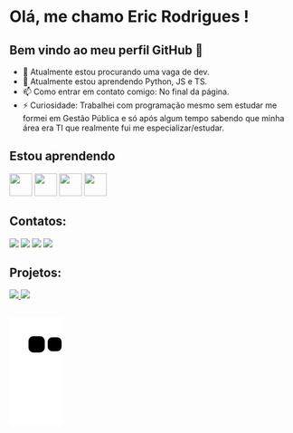 # Olá, me chamo Eric Rodrigues ! 
## Bem vindo ao meu perfil GitHub 👋

- 🔭 Atualmente estou procurando uma vaga de dev.
- 🌱 Atualmente estou aprendendo Python, JS e TS.
- 📫 Como entrar em contato comigo: No final da página.
- ⚡ Curiosidade: Trabalhei com programação mesmo sem estudar me formei em Gestão Pública e só após algum tempo sabendo que minha área era TI que realmente fui me especializar/estudar.

## Estou aprendendo

<div>
<img loading="lazy" src="https://cdn.jsdelivr.net/gh/devicons/devicon@latest/icons/java/java-original-wordmark.svg" width="40" height="40"/>
<img loading="lazy" src="https://cdn.jsdelivr.net/gh/devicons/devicon@latest/icons/python/python-original-wordmark.svg" width="40" height="40"/>
<img loading="lazy" src="https://cdn.jsdelivr.net/gh/devicons/devicon@latest/icons/javascript/javascript-original.svg" width="40" height="40"/>
<img loading="lazy" src="https://cdn.jsdelivr.net/gh/devicons/devicon@latest/icons/typescript/typescript-original.svg" width="40" height="40"/>
</div>
          
## Contatos:

<div>
<a href="https://www.linkedin.com/in/eriicrodriigues" target="_blank"><img loading="lazy" src="https://img.shields.io/badge/-LinkedIn-%230077B5?style=for-the-badge&logo=linkedin&logoColor=white" target="_blank"></a>
<a href="mailto:ericrodrigues14@gmail.com" target="_blank"><img loading="lazy" src="https://img.shields.io/badge/Gmail-D14836?style=for-the-badge&logo=gmail&logoColor=white" target="_blank"></a>
<a href="https://www.youtube.com/@EricDriver" target="_blank"><img loading="lazy" src="https://img.shields.io/badge/YouTube-FF0000?style=for-the-badge&logo=youtube&logoColor=white" target="_blank"></a>
<a href="https://instagram.com/eriicrodriigues" target="_blank"><img loading="lazy" src="https://img.shields.io/badge/-Instagram-%23E4405F?style=for-the-badge&logo=instagram&logoColor=white" target="_blank"></a>
</div>

## Projetos:

<div>
<a href="https://github.com/eriicrodriigues">
<img loading="lazy" height="180em" src="https://github-readme-stats.vercel.app/api/top-langs/?username=eriicrodriigues&layout=compact&langs_count=7&theme=dracula"/>
<img loading="lazy" height="180em" src="https://github-readme-stats.vercel.app/api?username=eriicrodriigues&show_icons=true&theme=dracula&include_all_commits=true&count_private=true"/>
</div>

## 

![Snake animation](https://github.com/eriicrodriigues/eriicrodriigues/blob/output/github-contribution-grid-snake.svg)

